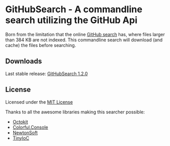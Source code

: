 # GitHubSearch - A commandline search utilizing the GitHub Api

Born from the limitation that the online [GitHub search](https://help.github.com/articles/searching-code/) has, where files larger than 384 KB are not indexed. This commandline search will download (and cache) the files before searching.

## Downloads

Last stable release: [GitHubSearch 1.2.0](https://github.com/martijnspaan/GitHubSearch/releases/download/1.2.0/GitHubSearch_1.2.0.zip)

## License 

Licensed under the [MIT License](https://github.com/martijnspaan/GitHubSearch/blob/master/LICENSE)

Thanks to all the awesome libraries making this searcher possible:
* [Octokit](https://github.com/octokit/octokit.net)
* [Colorful.Console](https://github.com/tomakita/Colorful.Console)
* [NewtonSoft](https://github.com/JamesNK/Newtonsoft.Json)
* [TinyIoC](https://github.com/grumpydev/TinyIoC)
